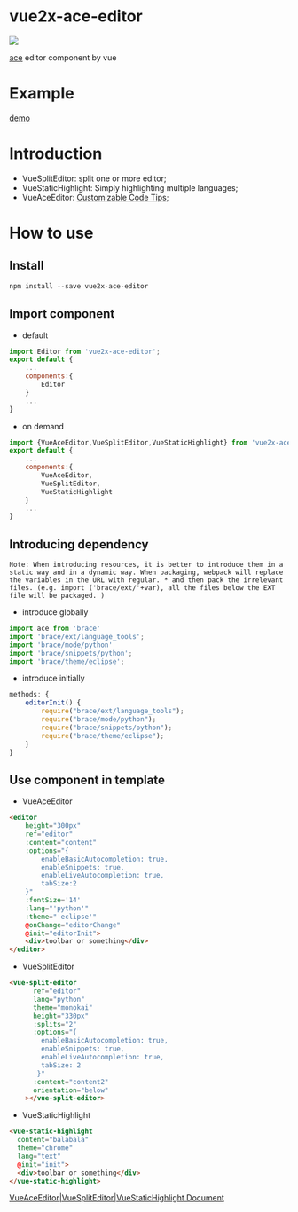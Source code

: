 vue2x-ace-editor
=
[![](https://img.shields.io/npm/v/vue2x-ace-editor.svg)](https://www.npmjs.com/package/vue2x-ace-editor)

[ace](https://ace.c9.io/) editor component by vue

Example
=
[demo](https://zjfcool.github.io/vue2x-ace-editor/example/dist)

Introduction
=
* VueSplitEditor: split one or more editor;
* VueStaticHighlight: Simply highlighting multiple languages;
* VueAceEditor: [Customizable Code Tips](https://github.com/zjfcool/vue2x-ace-editor/blob/master/example/src/views/SetComplete.vue);

How to use
=
Install
-
```javascript
npm install --save vue2x-ace-editor
```
Import component
-
* default
```javascript
import Editor from 'vue2x-ace-editor';
export default {
    ...
    components:{
        Editor
    }
    ...
}
```
* on demand
```javascript
import {VueAceEditor,VueSplitEditor,VueStaticHighlight} from 'vue2x-ace-editor';
export default {
    ...
    components:{
        VueAceEditor,
        VueSplitEditor,
        VueStaticHighlight
    }
    ...
}
```

Introducing dependency
-
`Note: When introducing resources, it is better to introduce them in a static way and in a dynamic way. When packaging, webpack will replace the variables in the URL with regular. * and then pack the irrelevant files. (e.g.'import ('brace/ext/'+var), all the files below the EXT file will be packaged. )`
* introduce globally
```javascript
import ace from 'brace'
import 'brace/ext/language_tools';
import 'brace/mode/python'
import 'brace/snippets/python';
import 'brace/theme/eclipse';
```
* introduce initially 
```javascript
methods: {
    editorInit() {
        require("brace/ext/language_tools");
        require("brace/mode/python");
        require("brace/snippets/python");
        require("brace/theme/eclipse");
    }
}
```
Use component in template
-
* VueAceEditor
``` html
<editor 
    height="300px" 
    ref="editor" 
    :content="content"  
    :options="{
        enableBasicAutocompletion: true,
        enableSnippets: true,
        enableLiveAutocompletion: true,
        tabSize:2
    }" 
    :fontSize='14' 
    :lang="'python'" 
    :theme="'eclipse'"
    @onChange="editorChange"
    @init="editorInit">
    <div>toolbar or something</div>    
</editor>
```
* VueSplitEditor
``` html
<vue-split-editor
      ref="editor"
      lang="python"
      theme="monokai"
      height="330px"
      :splits="2"
      :options="{
        enableBasicAutocompletion: true,
        enableSnippets: true,
        enableLiveAutocompletion: true,
        tabSize: 2
       }"
      :content="content2"
      orientation="below"
    ></vue-split-editor>
```
* VueStaticHighlight
```html
<vue-static-highlight
  content="balabala"
  theme="chrome"
  lang="text"
  @init="init">
  <div>toolbar or something</div> 
</vue-static-highlight>
```
[VueAceEditor|VueSplitEditor|VueStaticHighlight Document](https://github.com/zjfcool/vue2x-ace-editor/blob/master/editor/README.md)